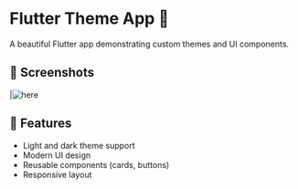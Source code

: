 # Flutter Theme App 🎨

A beautiful Flutter app demonstrating custom themes and UI components.

## 📸 Screenshots


 |![here](D:\ITI\themes\theme\lib\screens\ph.png)


## 🚀 Features

- Light and dark theme support
- Modern UI design
- Reusable components (cards, buttons)
- Responsive layout
